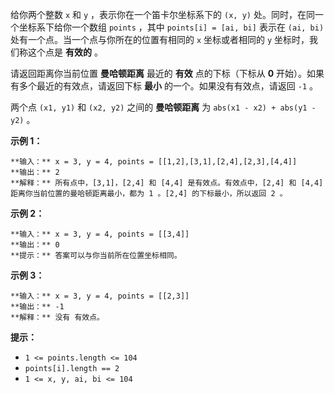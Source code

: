 给你两个整数 `x` 和 `y` ，表示你在一个笛卡尔坐标系下的 `(x, y)` 处。同时，在同一个坐标系下给你一个数组 `points` ，其中
`points[i] = [ai, bi]` 表示在 `(ai, bi)` 处有一个点。当一个点与你所在的位置有相同的 `x` 坐标或者相同的 `y`
坐标时，我们称这个点是 **有效的**  。

请返回距离你当前位置  **曼哈顿距离**  最近的  **有效**  点的下标（下标从 **0** 开始）。如果有多个最近的有效点，请返回下标
**最小**  的一个。如果没有有效点，请返回 `-1` 。

两个点 `(x1, y1)` 和 `(x2, y2)` 之间的 **曼哈顿距离**  为 `abs(x1 - x2) + abs(y1 - y2)` 。



**示例 1：**

    
    
    **输入：** x = 3, y = 4, points = [[1,2],[3,1],[2,4],[2,3],[4,4]]
    **输出：** 2
    **解释：** 所有点中，[3,1]，[2,4] 和 [4,4] 是有效点。有效点中，[2,4] 和 [4,4] 距离你当前位置的曼哈顿距离最小，都为 1 。[2,4] 的下标最小，所以返回 2 。

**示例 2：**

    
    
    **输入：** x = 3, y = 4, points = [[3,4]]
    **输出：** 0
    **提示：** 答案可以与你当前所在位置坐标相同。

**示例 3：**

    
    
    **输入：** x = 3, y = 4, points = [[2,3]]
    **输出：** -1
    **解释：** 没有 有效点。



**提示：**

  * `1 <= points.length <= 104`
  * `points[i].length == 2`
  * `1 <= x, y, ai, bi <= 104`

